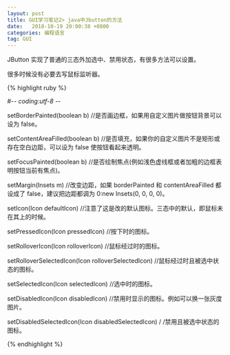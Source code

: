 ```yaml
---
layout: post
title: GUI学习笔记2> java中Jbutton的方法
date:   2018-10-19 20:00:38 +0800
categories: 编程语言
tag: GUI
---
```


JButton 实现了普通的三态外加选中、禁用状态，有很多方法可以设置。

很多时候没有必要去写鼠标监听器。


{% highlight ruby %}


#-*- coding:utf-8 -*-
 
setBorderPainted(boolean b) 
//是否画边框，如果用自定义图片做按钮背景可以设为 false。

setContentAreaFilled(boolean b)
 //是否填充，如果你的自定义图片不是矩形或存在空白边距，可以设为 false 使按钮看起来透明。

setFocusPainted(boolean b)
 //是否绘制焦点(例如浅色虚线框或者加粗的边框表明按钮当前有焦点)。

setMargin(Insets m) 
//改变边距，如果 borderPainted 和 contentAreaFilled 都设成了 false，建议把边距都调为 0:new Insets(0, 0, 0, 0)。

setIcon(Icon defaultIcon)
 //注意了这是改的默认图标。三态中的默认，即鼠标未在其上的时候。

setPressedIcon(Icon pressedIcon) 
//按下时的图标。

setRolloverIcon(Icon rolloverIcon) 
//鼠标经过时的图标。

setRolloverSelectedIcon(Icon rolloverSelectedIcon)
 //鼠标经过时且被选中状态的图标。

setSelectedIcon(Icon selectedIcon)
 //选中时的图标。

setDisabledIcon(Icon disabledIcon) 
//禁用时显示的图标。例如可以换一张灰度图片。

setDisabledSelectedIcon(Icon disabledSelectedIcon) /
/禁用且被选中状态的图标。

{% endhighlight %}